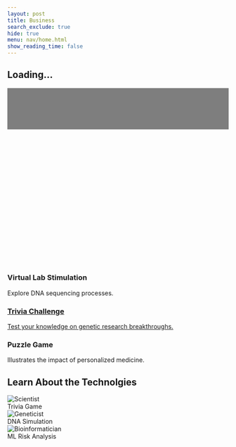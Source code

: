 ```yaml
---
layout: post
title: Business
search_exclude: true
hide: true
menu: nav/home.html
show_reading_time: false
---
```

<!DOCTYPE html>
<html lang="en">
<head>
    <meta charset="UTF-8">
    <meta name="viewport" content="width=device-width, initial-scale=1.0">
    <title>Illumina Interactive Biotech Education</title>
    <script src="https://cdn.tailwindcss.com"></script>
    <style>
        /* Loading Screen */
        .loader {
            border-top-color: #1E3A8A;
            animation: spin 1s infinite linear;
        }
        @keyframes spin {
            0% {
                transform: rotate(0deg);
            }
            100% {
                transform: rotate(360deg);
            }
        }
        /* Fade-in animation */
        .fade-in {
            opacity: 0;
            transform: translateY(40px);
            transition: opacity 1s ease-out, transform 1s ease-out;
        }
        .fade-in.visible {
            opacity: 1;
            transform: translateY(0);
        }
        /* Gradient Animation */
        @keyframes gradient {
            0% {
                background-position: 0% 50%;
            }
            50% {
                background-position: 100% 50%;
            }
            100% {
                background-position: 0% 50%;
            }
        }
        .animate-gradient {
            background-size: 200% 200%;
            animation: gradient 10s ease infinite;
        }
        /* Typewriter effect */
        .typewriter {
            font-size: 6rem;
            font-weight: 900;
            overflow: hidden;
            white-space: nowrap;
            margin: 0 auto;
            word-spacing: 0.2em; /* Adjusted word-spacing */
            line-height: 1.2;
        }
        .typewriter .text {
            display: inline-block;
            opacity: 0;
        }
        .second-line {
            display: block;
        }
        /* Slogan Styling */
        .slogan {
            font-size: 2rem;
            margin-top: 1rem;
            opacity: 0;
            transition: opacity 1s ease-out; /* Fade in transition */
        }/* Welcome Section BG IMG */
        #welcome {
            position: relative; /* Ensure positioning for the overlay */
            background: url(https://scitechdaily.com/images/DNA-Genetics.gif) no-repeat center center; 
            background-size: cover;
        }
        /* Overlay to dim the background */
        #welcome::before {
            content: "";
            position: absolute;
            top: 0;
            left: 0;
            width: 100%;
            height: 100%;
            background: rgba(0, 0, 0, 0.5); /* Adjust opacity (0.5 = 50% dim) */
            z-index: 1; /* Ensures the overlay is on top */
        }
        /* Ensure text and content are above the overlay */
        #welcome > * {
            position: relative;
            z-index: 2;
        }
        /* Welcome Section BG IMG */
        #welcome {
            /* background: url(images/dnabanner.png) no-repeat center center; */
            background: url(https://scitechdaily.com/images/DNA-Genetics.gif) no-repeat center center; 
            background-size: cover;
        }
    </style>
</head>

<body class="bg-black text-white relative">
    <!-- Loading Screen -->
    <div id="loading-screen" class="fixed inset-0 bg-blue-200 flex items-center justify-center z-50">
        <div class="text-center">
            <div class="loader ease-linear rounded-full border-8 border-t-8 border-blue-500 h-32 w-32 mb-4"></div>
            <h2 class="text-4xl font-semibold text-blue-900">Loading...</h2>
        </div>
    </div>
    <!-- Welcome Section with Typewriter Effect -->
    <section id="welcome" class="h-screen flex flex-col items-center justify-center text-center bg-black text-white-200 ">
        <h1 class="typewriter"></h1>
        <!-- Slogan added here, initially hidden -->
        <h2 id="slogan" class="slogan text-4xl" style="color:rgb(255, 255, 255); text-shadow: 0 0 2px rgb(162, 188, 220), 0 0 2px rgb(77, 146, 207), 0 0 4px rgb(88, 77, 207), 0 0 4px rgb(77, 207, 168)">Illumina Biotech: Igniting Curiosity, Advancing Science</h2>
    </section>
    <!-- About Us Section -->
    <section id="about" class="h-screen flex flex-col items-center justify-center text-center bg-orange-100 text-black">
        <h2 class="text-7xl font-extrabold text-orange-600 fade-in mb-6">About Us</h2>
        <p class="text-3xl text-orange-900 max-w-5xl fade-in">
            The Illumina Biotech Education Game is an innovative initiative designed to engage students and the community in the fascinating world of biotechnology. Through interactive gameplay and real-world challenges, participants explore DNA, genetics, and cutting-edge scientific advancements in a fun and immersive way. 
        </p>
    </section>
    <!-- Our Mission Section -->
    <section id="mission" class="h-screen flex flex-col items-center justify-center text-center bg-purple-100 text-black">
        <h3 class="text-6xl font-bold mt-8 text-purple-900 fade-in">Our Mission</h3>
        <p class="text-3xl text-purple-700 mt-4 max-w-5xl fade-in">
            Our mission aims to spark curiosity, inspire future scientists, and make biotech education accessible to all. .
        </p>
    </section>
    <!-- AI Solutions Section -->
    <section id="ai-solutions" class="py-20 bg-blue-100">
        <h2 class="text-7xl font-bold text-center text-blue-900 mb-10 fade-in">Interactive Activites</h2>
        <div class="grid grid-cols-1 md:grid-cols-3 gap-8">
            <div class="bg-white rounded-lg shadow-lg overflow-hidden transform transition-transform duration-500 hover:scale-105">
                <div class="p-6">
                    <h3 class="text-3xl font-bold mb-2 text-blue-900">Virtual Lab Stimulation</h3>
                    <p class="text-xl text-blue-800">Explore DNA sequencing processes.</p>
                </div>
            </div>
            <a href="{{site.baseurl}}/trivia" target="_self"> <!-- Change target to _blank if you want a new tab -->
                <div class="bg-white rounded-lg shadow-lg overflow-hidden transform transition-transform duration-500 hover:scale-105">
                    <div class="p-6">
                        <h3 class="text-3xl font-bold mb-2 text-blue-900">Trivia Challenge</h3>
                        <p class="text-xl text-blue-800">Test your knowledge on genetic research breakthroughs. </p>
                    </div>
                </div>
            </a>
            <div class="bg-white rounded-lg shadow-lg overflow-hidden transform transition-transform duration-500 hover:scale-105">
                <div class="p-6">
                    <h3 class="text-3xl font-bold mb-2 text-blue-900">Puzzle Game</h3>
                    <p class="text-xl text-blue-800">Illustrates the impact of personalized medicine.</p>
                    <!-- <img src="https://images.squarespace-cdn.com/content/v1/57e6f18eb3db2b1dd11a2a02/1525919934875-QZQ7GVBYZZJHMN8JG7BR/homo-DNA.gif" alt="GIF" class="w-32 h-32"> -->
                </div>
            </div>
        </div>
    </section>
    <section id="choose-character" class="py-20 bg-gray-900 text-white text-center">
    <h2 class="text-6xl font-extrabold mb-10">Learn About the Technolgies</h2>
    <div class="flex flex-wrap justify-center gap-8">
        <!-- Character Card 1 -->
        <div class="relative group bg-gray-800 rounded-2xl shadow-lg overflow-hidden transition-all duration-300 transform hover:scale-110 hover:shadow-2xl cursor-pointer w-60 h-80">
            <img src="images/character1.png" alt="Scientist" class="w-full h-full object-cover opacity-80 group-hover:opacity-100 transition-opacity duration-300">
            <div class="absolute bottom-0 w-full bg-black bg-opacity-70 p-4 text-lg font-bold text-center opacity-0 group-hover:opacity-100 transition-opacity duration-300">
                Trivia Game
            </div>
        </div>
        <!-- Character Card 2 -->
        <div class="relative group bg-gray-800 rounded-2xl shadow-lg overflow-hidden transition-all duration-300 transform hover:scale-110 hover:shadow-2xl cursor-pointer w-60 h-80">
            <img src="https://scitechdaily.com/images/DNA-Technology-Concept.gif" alt="Geneticist" class="w-full h-full object-cover opacity-80 group-hover:opacity-100 transition-opacity duration-300">
            <div class="absolute bottom-0 w-full bg-black bg-opacity-70 p-4 text-lg font-bold text-center opacity-0 group-hover:opacity-100 transition-opacity duration-300">
                DNA Simulation
            </div>
        </div>
        <!-- Character Card 3 -->
        <div class="relative group bg-gray-800 rounded-2xl shadow-lg overflow-hidden transition-all duration-300 transform hover:scale-110 hover:shadow-2xl cursor-pointer w-60 h-80">
            <img src="images/character3.png" alt="Bioinformatician" class="w-full h-full object-cover opacity-80 group-hover:opacity-100 transition-opacity duration-300">
            <div class="absolute bottom-0 w-full bg-black bg-opacity-70 p-4 text-lg font-bold text-center opacity-0 group-hover:opacity-100 transition-opacity duration-300">
                ML Risk Analysis
            </div>
        </div>
    </div>
</section>
    <script>
        document.addEventListener("DOMContentLoaded", function () {
            const loadingScreen = document.getElementById('loading-screen');
            window.addEventListener('load', function () {
                loadingScreen.style.display = 'none';
            });
            // Typewriter effect for the welcome message
            const text = "Welcome to Illumina Education";
            const typewriterElement = document.querySelector(".typewriter");
            const sloganElement = document.getElementById("slogan");
            let index = 0;
            function type() {
                if (index < text.length) {
                    const span = document.createElement('span');
                    span.textContent = text.charAt(index) === ' ' ? '\u00A0' : text.charAt(index); // Use non-breaking space for spaces
                    span.classList.add('text');
                    typewriterElement.appendChild(span);
                    setTimeout(() => {
                        span.style.opacity = 1;
                    }, 50 * index);
                    index++;
                    setTimeout(type, 80);
                } else {
                    // Once typing is finished, show the slogan
                    sloganElement.style.opacity = 1; // Make slogan visible
                }
            }
            type();
            // Fade in effect for other elements
            const fadeInElements = document.querySelectorAll('.fade-in');
            window.addEventListener('scroll', function () {
                fadeInElements.forEach(function (element) {
                    if (element.getBoundingClientRect().top < window.innerHeight) {
                        element.classList.add('visible');
                    }
                });
            });
        });
    </script>
</body>
</html>
<html>
<!DOCTYPE html>
<html lang="en">
<head>
    <meta charset="UTF-8">
    <meta name="viewport" content="width=device-width, initial-scale=1.0">
    <title>Double Helix Neon Glow</title>
    <script src="https://cdn.tailwindcss.com"></script>
    <style>
        @keyframes spin {
            0% { transform: rotate(0deg); }
            100% { transform: rotate(360deg); }
        }
        @keyframes pulse {
            0% {
                box-shadow: 0 0 10px #0ff, 0 0 20px #f0f;
            }
            100% {
                box-shadow: 0 0 40px #0ff, 0 0 80px #f0f;
            }
        }
        .spin {
            animation: spin 6s linear infinite;
        }
        .pulse {
            animation: pulse 1.5s ease-in-out infinite alternate;
        }
    </style>
</head>
<body class="bg-black flex justify-center items-center h-screen m-0 overflow-hidden">
    <div class="relative w-64 h-64">
        <div class="absolute inset-0 flex justify-center items-center spin">
            <div class="absolute w-1 h-full bg-gradient-to-b from-cyan-400 to-pink-400 rounded-full pulse"></div>
            <div class="absolute w-1 h-full bg-gradient-to-b from-pink-400 to-cyan-400 rounded-full pulse"></div>
        </div>
    </div>

</body>
</html>
